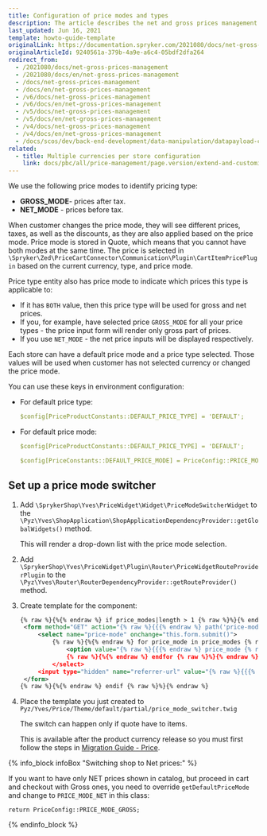 ```yaml
---
title: Configuration of price modes and types
description: The article describes the net and gross prices management
last_updated: Jun 16, 2021
template: howto-guide-template
originalLink: https://documentation.spryker.com/2021080/docs/net-gross-prices-management
originalArticleId: 9240561a-379b-4a9e-a6c4-05bdf2dfa264
redirect_from:
  - /2021080/docs/net-gross-prices-management
  - /2021080/docs/en/net-gross-prices-management
  - /docs/net-gross-prices-management
  - /docs/en/net-gross-prices-management
  - /v6/docs/net-gross-prices-management
  - /v6/docs/en/net-gross-prices-management
  - /v5/docs/net-gross-prices-management
  - /v5/docs/en/net-gross-prices-management
  - /v4/docs/net-gross-prices-management
  - /v4/docs/en/net-gross-prices-management
  - /docs/scos/dev/back-end-development/data-manipulation/datapayload-conversion/net-and-gross-prices-management.html
related:
  - title: Multiple currencies per store configuration
    link: docs/pbc/all/price-management/page.version/extend-and-customize/multiple-currencies-per-store-configuration.html
---
```


We use the following price modes to identify pricing type:

- **GROSS_MODE**- prices after tax.
- **NET_MODE** - prices before tax.

When customer changes the price mode, they will see different prices, taxes, as well as the discounts, as they are also applied based on the price mode. Price mode is stored in Quote, which means that you cannot have both modes at the same time. The price is selected in `\Spryker\Zed\PriceCartConnector\Communication\Plugin\CartItemPricePlugin` based on the current currency, type, and price mode.

Price type entity also has price mode to indicate which prices this type is applicable to:

- If it has `BOTH` value, then this price type will be used for gross and net prices.
- If you, for example, have selected price `GROSS_MODE` for all your price types - the price input form will render only gross part of prices.
- If you use `NET_MODE` - the net price inputs will be displayed respectively.

Each store can have a default price mode and a price type selected. Those values will be used when customer has not selected currency or changed the price mode.

You can use these keys in environment configuration:

- For default price type:

  ```yaml
  $config[PriceProductConstants::DEFAULT_PRICE_TYPE] = 'DEFAULT';
  ```


- For default price mode:

   ```yaml
  $config[PriceProductConstants::DEFAULT_PRICE_TYPE] = 'DEFAULT';
  ```

  ```yaml
  $config[PriceConstants::DEFAULT_PRICE_MODE] = PriceConfig::PRICE_MODE_GROSS;
  ```


## Set up a price mode switcher

1. Add  `\SprykerShop\Yves\PriceWidget\Widget\PriceModeSwitcherWidget` to the `\Pyz\Yves\ShopApplication\ShopApplicationDependencyProvider::getGlobalWidgets()` method.

   This will render a drop-down list with the price mode selection.

2. Add `\SprykerShop\Yves\PriceWidget\Plugin\Router\PriceWidgetRouteProviderPlugin` to the `\Pyz\Yves\Router\RouterDependencyProvider::getRouteProvider()` method.

3. Create template for the component:

   ```xml
   {% raw %}{%{% endraw %} if price_modes|length > 1 {% raw %}%}{% endraw %}
   	<form method="GET" action="{% raw %}{{{% endraw %} path('price-mode-switch') {% raw %}}}{% endraw %}" data-component="price-mode-switch">
   		<select name="price-mode" onchange="this.form.submit()">
   			{% raw %}{%{% endraw %} for price_mode in price_modes {% raw %}%}{% endraw %}
   				<option value="{% raw %}{{{% endraw %} price_mode {% raw %}}}{% endraw %}" {% raw %}{{{% endraw %} (price_mode == current_price_mode) ? 'selected' : ''{% raw %}}}{% endraw %}>{% raw %}{{{% endraw %} ('price.mode.' ~ price_mode | lower) | trans {% raw %}}}{% endraw %}</option>
   				{% raw %}{%{% endraw %} endfor {% raw %}%}{% endraw %}
   			</select>
   		<input type="hidden" name="referrer-url" value="{% raw %}{{{% endraw %} app.request.requestUri {% raw %}}}{% endraw %}" />
   	</form>
   {% raw %}{%{% endraw %} endif {% raw %}%}{% endraw %}
   ```

5. Place the template you just created to `Pyz/Yves/Price/Theme/default/partial/price_mode_switcher.twig`

   The switch can happen only if quote have to items.

   This is available after the product currency release so you must first follow the steps in [Migration Guide - Price](/docs/pbc/all/price-management/{{site.version}}/install-and-upgrade/upgrade-modules/upgrade-the-price-module.html).


 {% info_block infoBox "Switching shop to Net prices:" %}

If you want to have only NET prices shown in catalog, but proceed in cart and checkout with Gross ones, you need to override `getDefaultPriceMode` and change to `PRICE_MODE_NET` in this class:

`return PriceConfig::PRICE_MODE_GROSS;`

{% endinfo_block %}
